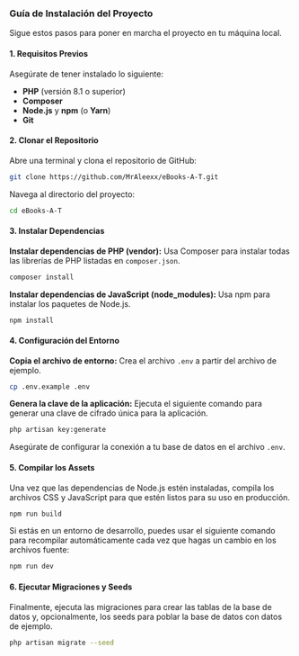 
### Guía de Instalación del Proyecto

Sigue estos pasos para poner en marcha el proyecto en tu máquina local.

#### 1\. Requisitos Previos

Asegúrate de tener instalado lo siguiente:

  * **PHP** (versión 8.1 o superior)
  * **Composer**
  * **Node.js** y **npm** (o **Yarn**)
  * **Git**

#### 2\. Clonar el Repositorio

Abre una terminal y clona el repositorio de GitHub:

```bash
git clone https://github.com/MrAleexx/eBooks-A-T.git
```

Navega al directorio del proyecto:

```bash
cd eBooks-A-T
```

#### 3\. Instalar Dependencias

**Instalar dependencias de PHP (vendor):**
Usa Composer para instalar todas las librerías de PHP listadas en `composer.json`.

```bash
composer install
```

**Instalar dependencias de JavaScript (node\_modules):**
Usa npm para instalar los paquetes de Node.js.

```bash
npm install
```

#### 4\. Configuración del Entorno

**Copia el archivo de entorno:**
Crea el archivo `.env` a partir del archivo de ejemplo.

```bash
cp .env.example .env
```

**Genera la clave de la aplicación:**
Ejecuta el siguiente comando para generar una clave de cifrado única para la aplicación.

```bash
php artisan key:generate
```

Asegúrate de configurar la conexión a tu base de datos en el archivo `.env`.

#### 5\. Compilar los Assets

Una vez que las dependencias de Node.js estén instaladas, compila los archivos CSS y JavaScript para que estén listos para su uso en producción.

```bash
npm run build
```

Si estás en un entorno de desarrollo, puedes usar el siguiente comando para recompilar automáticamente cada vez que hagas un cambio en los archivos fuente:

```bash
npm run dev
```

#### 6\. Ejecutar Migraciones y Seeds

Finalmente, ejecuta las migraciones para crear las tablas de la base de datos y, opcionalmente, los seeds para poblar la base de datos con datos de ejemplo.

```bash
php artisan migrate --seed
```
